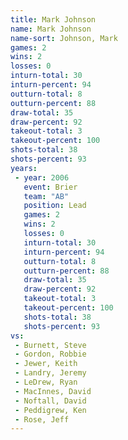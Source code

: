 ```yaml
---
title: Mark Johnson
name: Mark Johnson
name-sort: Johnson, Mark
games: 2
wins: 2
losses: 0
inturn-total: 30
inturn-percent: 94
outturn-total: 8
outturn-percent: 88
draw-total: 35
draw-percent: 92
takeout-total: 3
takeout-percent: 100
shots-total: 38
shots-percent: 93
years:
 - year: 2006
   event: Brier
   team: "AB"
   position: Lead
   games: 2
   wins: 2
   losses: 0
   inturn-total: 30
   inturn-percent: 94
   outturn-total: 8
   outturn-percent: 88
   draw-total: 35
   draw-percent: 92
   takeout-total: 3
   takeout-percent: 100
   shots-total: 38
   shots-percent: 93
vs:
 - Burnett, Steve
 - Gordon, Robbie
 - Jewer, Keith
 - Landry, Jeremy
 - LeDrew, Ryan
 - MacInnes, David
 - Noftall, David
 - Peddigrew, Ken
 - Rose, Jeff
---
```

